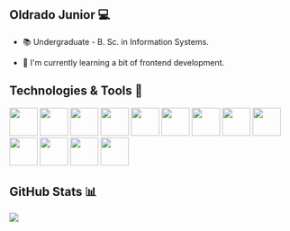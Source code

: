 ## Oldrado Junior 💻

- 📚 Undergraduate - B. Sc. in Information Systems.
<!-- - 🔭 Work as a backend developer. -->
- 🌱 I'm currently learning a bit of frontend development.

## Technologies & Tools 🧰

<code><img src="https://cdn.jsdelivr.net/gh/devicons/devicon/icons/html5/html5-original-wordmark.svg" width="50" height="50" /></code>
<code><img src="https://cdn.jsdelivr.net/gh/devicons/devicon/icons/css3/css3-original-wordmark.svg" width="50" height="50" /></code>
<code><img src="https://cdn.jsdelivr.net/gh/devicons/devicon/icons/sass/sass-original.svg" width="50" height="50" /></code>
<code><img src="https://cdn.jsdelivr.net/gh/devicons/devicon/icons/javascript/javascript-original.svg" width="50" height="50" /></code>
<code><img src="https://cdn.jsdelivr.net/gh/devicons/devicon/icons/typescript/typescript-plain.svg" width="50" height="50" /></code>
<code><img src="https://cdn.jsdelivr.net/gh/devicons/devicon/icons/react/react-original.svg" width="50" height="50" /></code>
<code><img src="https://cdn.jsdelivr.net/gh/devicons/devicon/icons/nodejs/nodejs-original-wordmark.svg" width="50" height="50" /></code>
<code><img src="https://cdn.jsdelivr.net/gh/devicons/devicon/icons/express/express-original-wordmark.svg" width="50" height="50" /></code>
<code><img src="https://cdn.jsdelivr.net/gh/devicons/devicon/icons/php/php-original.svg" width="50" height="50" /></code>
<code><img src="https://cdn.jsdelivr.net/gh/devicons/devicon/icons/laravel/laravel-plain.svg" width="50" height="50" /></code>
<code><img src="https://cdn.jsdelivr.net/gh/devicons/devicon/icons/mysql/mysql-original-wordmark.svg" width="50" height="50" /></code>
<code><img src="https://cdn.jsdelivr.net/gh/devicons/devicon/icons/mongodb/mongodb-original-wordmark.svg" width="50" height="50" /></code>
<code><img src="https://cdn.jsdelivr.net/gh/devicons/devicon/icons/git/git-original.svg" width="50" height="50" /></code>

## GitHub Stats 📊

<img src="https://github-readme-stats.vercel.app/api/top-langs/?username=oldrado-jr&theme=dracula"/>

<!--
**oldrado-jr/oldrado-jr** is a ✨ _special_ ✨ repository because its `README.md` (this file) appears on your GitHub profile.

Here are some ideas to get you started:

- 🔭 I’m currently working on ...
- 🌱 I’m currently learning ...
- 👯 I’m looking to collaborate on ...
- 🤔 I’m looking for help with ...
- 💬 Ask me about ...
- 📫 How to reach me: ...
- 😄 Pronouns: ...
- ⚡ Fun fact: ...
-->

